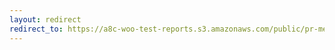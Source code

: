 ```yaml
---
layout: redirect
redirect_to: https://a8c-woo-test-reports.s3.amazonaws.com/public/pr-merge/45509/e2e/index.html
---
```

